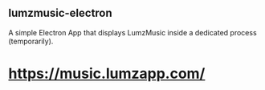 ## lumzmusic-electron

A simple Electron App that displays LumzMusic inside a dedicated process (temporarily).

# https://music.lumzapp.com/
